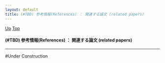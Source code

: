 ```yaml
---
layout: default
title: (#TBD) 参考情報(References) ： 関連する論文 (related papers)
---
```

[Up](nozySGnPVR.html) [Top](../index.html)

#### (#TBD) 参考情報(References) ： 関連する論文 (related papers)

--- 
#Under Construction





